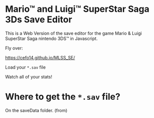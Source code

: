 # Mario™ and Luigi™ SuperStar Saga 3Ds Save Editor

This is a Web Version of the save editor for the game Mario &amp; Luigi SuperStar Saga nintendo 3DS™ in Javascript.

Fly over:

https://cefo14.github.io/MLSS_SE/

Load your `*.sav` file

Watch all of your stats!


# Where to get the `*.sav` file?

On the saveData folder. (from)
